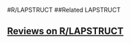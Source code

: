 #R/LAPSTRUCT
##Related
LAPSTRUCT


## [Reviews on R/LAPSTRUCT](https://github.com/gaow/genetic-analysis-software/issues/470)